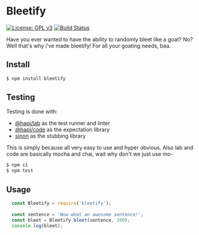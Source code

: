 # Bleetify
[![License: GPL v3](https://img.shields.io/badge/License-GPLv3-blue.svg)](https://www.gnu.org/licenses/gpl-3.0)
[![Build Status](https://travis-ci.com/ctrlaltcookie/bleetify.svg?branch=master)](https://travis-ci.com/ctrlaltcookie/bleetify)

Have you ever wanted to have the ability to randomly bleet like a goat? No? Well that's why i've made bleetify! For all your goating needs, baa.

## Install

```bash
$ npm install bleetify
```

## Testing

Testing is done with:

* [@hapi/lab](https://github.com/hapijs/lab) as the test runner and linter
* [@hapi/code](https://github.com/hapijs/code) as the expectation library
* [sinon](https://github.com/sinonjs/sinon) as the stubbing library

This is simply because all very easy to use and hyper obvious. Also lab and code are basically mocha and chai, wait why don't we just use mo-

```bash
$ npm ci
$ npm test
```

## Usage

```javascript
  const Bleetify = require('bleetify');
  
  const sentence = 'Wow what an awesome sentence!';
  const bleet = Bleetify.bleet(sentence, 100);
  console.log(bleet);
```
